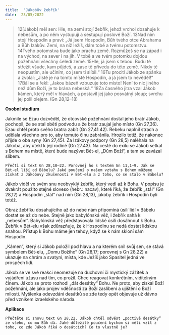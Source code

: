 ```yaml
---
title:  'Jákobův žebřík'
date:  23/05/2022
---
```


> <p></p>
> 12[Jákob] měl sen: Hle, na zemi stojí žebřík, jehož vrchol dosahuje k nebesům, a po něm vystupují a sestupují poslové Boží. 13Nad ním stojí Hospodin a praví: „Já jsem Hospodin, Bůh tvého otce Abrahama a Bůh Izákův. Zemi, na níž ležíš, dám tobě a tvému potomstvu. 14Tvého potomstva bude jako prachu země. Rozmůžeš se na západ i na východ, na sever i na jih. V tobě a ve tvém potomku dojdou požehnání všechny čeledi země. 15Hle, já jsem s tebou. Budu tě střežit všude, kam půjdeš, a zase tě přivedu do této země. Nikdy tě neopustím, ale učiním, co jsem ti slíbil.“ 16Tu procitl Jákob ze spánku a zvolal: „Jistě je na tomto místě Hospodin, a já jsem to nevěděl!“ 17Bál se a řekl: „Jakou bázeň vzbuzuje toto místo! Není to nic jiného než dům Boží, je to brána nebeská.“ 18Za časného jitra vzal Jákob kámen, který měl v hlavách, a postavil jej jako posvátný sloup; svrchu jej polil olejem. (Gn 28,12–18)

**Osobní studium**

Jakmile se Ezau dozvěděl, že otcovské požehnání dostal jeho bratr Jákob, pochopil, že se stal obětí podvodu a že bratr zaujal jeho místo (Gn 27,36). Ezau chtěl proto svého bratra zabít (Gn 27,41.42). Rebeku naplnil strach a udělala všechno pro to, aby tomuto činu zabránila. Hrozilo totiž, že nakonec přijde o oba syny (Gn 27,45). Za Izákovy podpory (Gn 28,5) naléhala na Jákoba, aby utekl k její rodině (Gn 27.43). Na cestě do exilu se Jákob setkal s Bohem na místě, které bude nazývat Bét-el, „Dům Boží“, a tam se zavázal slibem.

`Přečti si text Gn 28,10–22. Porovnej ho s textem Gn 11,1–9. Jak se Bét-el liší od Bábelu? Jaké poučení o našem vztahu s Bohem můžeme získat z Jákobovy zkušenosti v Bét-elu a z toho, co se stalo v Bábelu?`

Jákob viděl ve svém snu neobvyklý žebřík, který vedl až k Bohu. V popisu je dvakrát použito stejné sloveso (hebr.: nacav), které říká, že žebřík „stál“ (Gn 28,12) a Hospodin „stál“ nad ním (Gn 28,13), jakoby žebřík i Hospodin byli totéž.

Obraz žebříku dosahujícího až do nebe nám připomíná úsilí lidí v Bábelu dostat se až do nebe. Stejně jako babylónská věž, i žebřík sahá k „nebesům“. Babylónská věž představovala lidské úsilí dosáhnout k Bohu. Žebřík v Bét-elu však zdůrazňuje, že k Hospodinu se nedá dostat lidskou snahou. Přístup k Bohu máme jen tehdy, když se k nám skloní sám Hospodin.

„Kámen“, který si Jákob položil pod hlavu a na kterém snil svůj sen, se stává symbolem Bét-elu, „Domu Božího“ (Gn 28,17; porovnej s Gn 28,22) a ukazuje na chrám a svatyni, místa, kde Ježíš jako Spasitel jedná ve prospěch lidí.

Jákob se ve své reakci neomezuje na duchovní či mystický zážitek a vyjádření úžasu nad tím, co prožil. Chce reagovat konkrétním, viditelným činem. Jákob se proto rozhodl „dát desátky“ Bohu. Ne proto, aby získal Boží požehnání, ale jako projev vděčnosti za Boží zaslíbení a ujištění o Boží milosti. Myšlenka odevzdání desátků se zde tedy opět objevuje už dávno před vznikem izraelského národa.

**Aplikace**

`Přečtěte si znovu text Gn 28,22. Jákob chtěl odvést „poctivě desátky“ ze všeho, co mu Bůh dá. Jaké důležité poučení bychom si měli vzít z toho, co zde Jákob říká o desátcích? Co to vlastně je?`